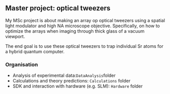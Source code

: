 ## Master project: optical tweezers

My MSc project is about making an array op optical tweezers using a spatial light modulator and high NA microscope objective. Specifically, on how to optimize the arrays when imaging through thick glass of a vacuum viewport. 

The end goal is to use these optical tweezers to trap individual Sr atoms for a hybrid quantum computer. 

### Organisation
- Analysis of experimental data:``DataAnalysis``folder
- Calculations and theory predictions: ``Calculations`` folder
- SDK and interaction with hardware (e.g. SLM): ``Hardware`` folder
